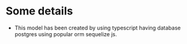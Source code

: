 # Some details

* This model has been created by using typescript having database postgres using popular orm sequelize js.